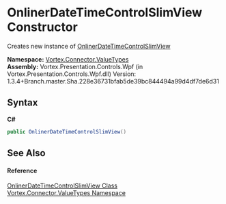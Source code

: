 # OnlinerDateTimeControlSlimView Constructor 
 

Creates new instance of <a href="T_Vortex_Connector_ValueTypes_OnlinerDateTimeControlSlimView.md">OnlinerDateTimeControlSlimView</a>

**Namespace:**&nbsp;<a href="N_Vortex_Connector_ValueTypes.md">Vortex.Connector.ValueTypes</a><br />**Assembly:**&nbsp;Vortex.Presentation.Controls.Wpf (in Vortex.Presentation.Controls.Wpf.dll) Version: 1.3.4+Branch.master.Sha.228e36731bfab5de39bc844494a99d4df7de6d31

## Syntax

**C#**<br />
``` C#
public OnlinerDateTimeControlSlimView()
```


## See Also


#### Reference
<a href="T_Vortex_Connector_ValueTypes_OnlinerDateTimeControlSlimView.md">OnlinerDateTimeControlSlimView Class</a><br /><a href="N_Vortex_Connector_ValueTypes.md">Vortex.Connector.ValueTypes Namespace</a><br />